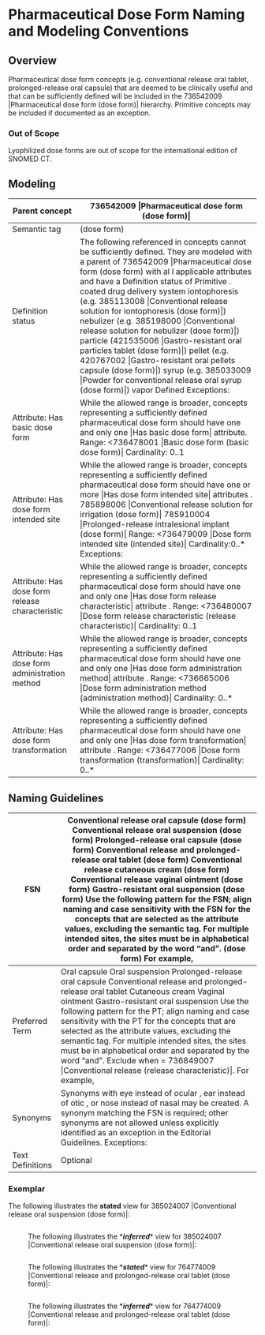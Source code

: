 # Pharmaceutical Dose Form Naming and Modeling Conventions

## Overview

Pharmaceutical dose form concepts (e.g. conventional release oral tablet, prolonged-release oral capsule) that are deemed to be clinically useful and that can be sufficiently defined will be included in the 736542009 |Pharmaceutical dose form (dose form)| hierarchy. Primitive concepts may be included if documented as an exception.

### Out of Scope

Lyophilized dose forms are out of scope for the international edition of SNOMED CT.

## Modeling

| Parent concept                                  | 736542009 \|Pharmaceutical dose form (dose form)\|                                                                                                                                                                                                                                                                                                                                                                                                                                                                                                                                                                                                                                                                          |
| ----------------------------------------------- | --------------------------------------------------------------------------------------------------------------------------------------------------------------------------------------------------------------------------------------------------------------------------------------------------------------------------------------------------------------------------------------------------------------------------------------------------------------------------------------------------------------------------------------------------------------------------------------------------------------------------------------------------------------------------------------------------------------------------- |
| Semantic tag                                    | (dose form)                                                                                                                                                                                                                                                                                                                                                                                                                                                                                                                                                                                                                                                                                                                 |
| Definition status                               | The following referenced in concepts cannot be sufficiently defined. They are modeled with a parent of 736542009 \|Pharmaceutical dose form (dose form) with al l applicable attributes and have a Definition status of Primitive . coated drug delivery system iontophoresis (e.g. 385113008 \|Conventional release solution for iontophoresis (dose form)\|) nebulizer (e.g. 385198000 \|Conventional release solution for nebulizer (dose form)\|) particle (421535006 \|Gastro-resistant oral particles tablet (dose form)\|) pellet (e.g. 420767002 \|Gastro-resistant oral pellets capsule (dose form)\|) syrup (e.g. 385033009 \|Powder for conventional release oral syrup (dose form)\|) vapor Defined Exceptions: |
| Attribute: Has basic dose form                  | While the allowed range is broader, concepts representing a sufficiently defined pharmaceutical dose form should have one and only one \|Has basic dose form\| attribute. Range: <736478001 \|Basic dose form (basic dose form)\| Cardinality: 0..1                                                                                                                                                                                                                                                                                                                                                                                                                                                                         |
| Attribute: Has dose form intended site          | While the allowed range is broader, concepts representing a sufficiently defined pharmaceutical dose form should have one or more \|Has dose form intended site\| attributes . 785898006 \|Conventional release solution for irrigation (dose form)\| 785910004 \|Prolonged-release intralesional implant (dose form)\| Range: <736479009 \|Dose form intended site (intended site)\| Cardinality:0..\* Exceptions:                                                                                                                                                                                                                                                                                                         |
| Attribute: Has dose form release characteristic | While the allowed range is broader, concepts representing a sufficiently defined pharmaceutical dose form should have one and only one \|Has dose form release characteristic\| attribute . Range: <736480007 \|Dose form release characteristic (release characteristic)\| Cardinality: 0..1                                                                                                                                                                                                                                                                                                                                                                                                                               |
| Attribute: Has dose form administration method  | While the allowed range is broader, concepts representing a sufficiently defined pharmaceutical dose form should have one and only one \|Has dose form administration method\| attribute . Range: <736665006 \|Dose form administration method (administration method)\| Cardinality: 0..\*                                                                                                                                                                                                                                                                                                                                                                                                                                 |
| Attribute: Has dose form transformation         | While the allowed range is broader, concepts representing a sufficiently defined pharmaceutical dose form should have one and only one \|Has dose form transformation\| attribute . Range: <736477006 \|Dose form transformation (transformation)\| Cardinality: 0..\*                                                                                                                                                                                                                                                                                                                                                                                                                                                      |

## Naming Guidelines

| FSN              | Conventional release oral capsule (dose form) Conventional release oral suspension (dose form) Prolonged-release oral capsule (dose form) Conventional release and prolonged-release oral tablet (dose form) Conventional release cutaneous cream (dose form) Conventional release vaginal ointment (dose form) Gastro-resistant oral suspension (dose form) Use the following pattern for the FSN; align naming and case sensitivity with the FSN for the concepts that are selected as the attribute values, excluding the semantic tag. For multiple intended sites, the sites must be in alphabetical order and separated by the word “and”. (dose form) For example, |
| ---------------- | ------------------------------------------------------------------------------------------------------------------------------------------------------------------------------------------------------------------------------------------------------------------------------------------------------------------------------------------------------------------------------------------------------------------------------------------------------------------------------------------------------------------------------------------------------------------------------------------------------------------------------------------------------------------------- |
| Preferred Term   | Oral capsule Oral suspension Prolonged-release oral capsule Conventional release and prolonged-release oral tablet Cutaneous cream Vaginal ointment Gastro-resistant oral suspension Use the following pattern for the PT; align naming and case sensitivity with the PT for the concepts that are selected as the attribute values, excluding the semantic tag. For multiple intended sites, the sites must be in alphabetical order and separated by the word “and”. Exclude when = 736849007 \|Conventional release (release characteristic)\|. For example,                                                                                                           |
| Synonyms         | Synonyms with eye instead of ocular , ear instead of otic , or nose instead of nasal may be created. A synonym matching the FSN is required; other synonyms are not allowed unless explicitly identified as an exception in the Editorial Guidelines. Exceptions:                                                                                                                                                                                                                                                                                                                                                                                                         |
| Text Definitions | Optional                                                                                                                                                                                                                                                                                                                                                                                                                                                                                                                                                                                                                                                                  |

### Exemplar

The following illustrates the **stated** view for 385024007 |Conventional release oral suspension (dose form)|:

<figure><img src="../../../../pharmaceutical-and-biologic-product/images/174691251.png" alt=""><figcaption><p>The following illustrates the *<em><strong>inferred</strong></em>* view for 385024007 |Conventional release oral suspension (dose form)|:</p></figcaption></figure>

<figure><img src="../../../../pharmaceutical-and-biologic-product/images/174691247.png" alt=""><figcaption><p>The following illustrates the *<em><strong>stated</strong></em>* view for 764774009 |Conventional release and prolonged-release oral tablet (dose form)|:</p></figcaption></figure>

<figure><img src="../../../../pharmaceutical-and-biologic-product/images/174691253.png" alt=""><figcaption><p>The following illustrates the *<em><strong>inferred</strong></em>* view for 764774009 |Conventional release and prolonged-release oral tablet (dose form)|:</p></figcaption></figure>

<figure><img src="../../../../pharmaceutical-and-biologic-product/images/174691246.png" alt=""><figcaption></figcaption></figure>
